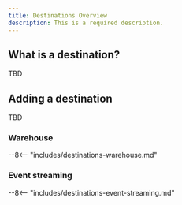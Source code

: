 ```yaml
---
title: Destinations Overview
description: This is a required description. 
---
```


## What is a destination?
TBD

## Adding a destination
TBD

### Warehouse 

<!-- This content is used in several places. Make changes to includes/integration-catalog-warehouse-destinations.md -->

--8<-- "includes/destinations-warehouse.md"

### Event streaming

<!-- This content is used in several places. Make changes to includes/integration-catalog-event-streaming-destinations.md -->

--8<-- "includes/destinations-event-streaming.md"